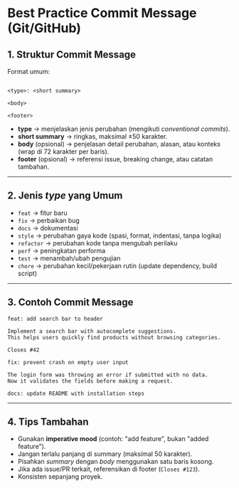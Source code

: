 # Best Practice Commit Message (Git/GitHub)

## 1. Struktur Commit Message
Format umum:

```

<type>: <short summary>

<body>

<footer>
```

* **type** → menjelaskan jenis perubahan (mengikuti *conventional commits*).
* **short summary** → ringkas, maksimal ±50 karakter.
* **body** (opsional) → penjelasan detail perubahan, alasan, atau konteks (wrap di 72 karakter per baris).
* **footer** (opsional) → referensi issue, breaking change, atau catatan tambahan.

---

## 2. Jenis *type* yang Umum

* `feat` → fitur baru
* `fix` → perbaikan bug
* `docs` → dokumentasi
* `style` → perubahan gaya kode (spasi, format, indentasi, tanpa logika)
* `refactor` → perubahan kode tanpa mengubah perilaku
* `perf` → peningkatan performa
* `test` → menambah/ubah pengujian
* `chore` → perubahan kecil/pekerjaan rutin (update dependency, build script)

---

## 3. Contoh Commit Message

```
feat: add search bar to header

Implement a search bar with autocomplete suggestions.
This helps users quickly find products without browsing categories.

Closes #42
```

```
fix: prevent crash on empty user input

The login form was throwing an error if submitted with no data.
Now it validates the fields before making a request.
```

```
docs: update README with installation steps
```

---

## 4. Tips Tambahan

* Gunakan **imperative mood** (contoh: "add feature", bukan "added feature").
* Jangan terlalu panjang di summary (maksimal 50 karakter).
* Pisahkan *summary* dengan *body* menggunakan satu baris kosong.
* Jika ada issue/PR terkait, referensikan di footer (`Closes #123`).
* Konsisten sepanjang proyek.
